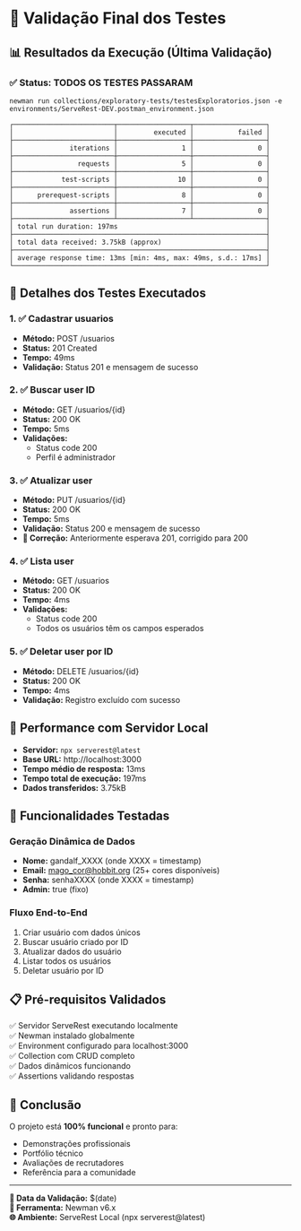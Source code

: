 # 🧪 Validação Final dos Testes

## 📊 Resultados da Execução (Última Validação)

### ✅ Status: TODOS OS TESTES PASSARAM

```
newman run collections/exploratory-tests/testesExploratorios.json -e environments/ServeRest-DEV.postman_environment.json

┌─────────────────────────┬──────────────────┬──────────────────┐
│                         │         executed │           failed │
├─────────────────────────┼──────────────────┼──────────────────┤
│              iterations │                1 │                0 │
├─────────────────────────┼──────────────────┼──────────────────┤
│                requests │                5 │                0 │
├─────────────────────────┼──────────────────┼──────────────────┤
│            test-scripts │               10 │                0 │
├─────────────────────────┼──────────────────┼──────────────────┤
│      prerequest-scripts │                8 │                0 │
├─────────────────────────┼──────────────────┼──────────────────┤
│              assertions │                7 │                0 │
├─────────────────────────┴──────────────────┴──────────────────┤
│ total run duration: 197ms                                     │
├───────────────────────────────────────────────────────────────┤
│ total data received: 3.75kB (approx)                          │
├───────────────────────────────────────────────────────────────┤
│ average response time: 13ms [min: 4ms, max: 49ms, s.d.: 17ms] │
└───────────────────────────────────────────────────────────────┘
```

## 🎯 Detalhes dos Testes Executados

### 1. ✅ Cadastrar usuarios
- **Método:** POST /usuarios
- **Status:** 201 Created
- **Tempo:** 49ms
- **Validação:** Status 201 e mensagem de sucesso

### 2. ✅ Buscar user ID
- **Método:** GET /usuarios/{id}
- **Status:** 200 OK
- **Tempo:** 5ms
- **Validações:** 
  - Status code 200
  - Perfil é administrador

### 3. ✅ Atualizar user
- **Método:** PUT /usuarios/{id}
- **Status:** 200 OK
- **Tempo:** 5ms
- **Validação:** Status 200 e mensagem de sucesso
- **🔧 Correção:** Anteriormente esperava 201, corrigido para 200

### 4. ✅ Lista user
- **Método:** GET /usuarios
- **Status:** 200 OK
- **Tempo:** 4ms
- **Validações:**
  - Status code 200
  - Todos os usuários têm os campos esperados

### 5. ✅ Deletar user por ID
- **Método:** DELETE /usuarios/{id}
- **Status:** 200 OK
- **Tempo:** 4ms
- **Validação:** Registro excluído com sucesso

## 🚀 Performance com Servidor Local

- **Servidor:** `npx serverest@latest`
- **Base URL:** http://localhost:3000
- **Tempo médio de resposta:** 13ms
- **Tempo total de execução:** 197ms
- **Dados transferidos:** 3.75kB

## 🎲 Funcionalidades Testadas

### Geração Dinâmica de Dados
- **Nome:** gandalf_XXXX (onde XXXX = timestamp)
- **Email:** mago_cor@hobbit.org (25+ cores disponíveis)
- **Senha:** senhaXXXX (onde XXXX = timestamp)
- **Admin:** true (fixo)

### Fluxo End-to-End
1. Criar usuário com dados únicos
2. Buscar usuário criado por ID
3. Atualizar dados do usuário
4. Listar todos os usuários
5. Deletar usuário por ID

## 📋 Pré-requisitos Validados

✅ Servidor ServeRest executando localmente  
✅ Newman instalado globalmente  
✅ Environment configurado para localhost:3000  
✅ Collection com CRUD completo  
✅ Dados dinâmicos funcionando  
✅ Assertions validando respostas  

## 🎯 Conclusão

O projeto está **100% funcional** e pronto para:
- Demonstrações profissionais
- Portfólio técnico
- Avaliações de recrutadores
- Referência para a comunidade

---
**📅 Data da Validação:** $(date)  
**🔧 Ferramenta:** Newman v6.x  
**🌐 Ambiente:** ServeRest Local (npx serverest@latest)
